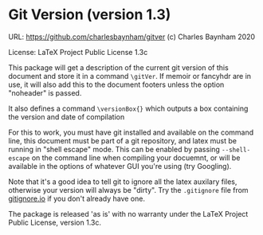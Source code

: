 Git Version (version 1.3)
=========================

URL: https://github.com/charlesbaynham/gitver
(c) Charles Baynham 2020

License: LaTeX Project Public License 1.3c

This package will get a description of the current git version of this
document and store it in a command `\gitVer`. If memoir or fancyhdr are in use, it
will also add this to the document footers unless the option "noheader" is
passed.

It also defines a command `\versionBox{}` which outputs a box containing the
version and date of compilation

For this to work, you must have git installed and available on the command
line, this document must be part of a git repository, and latex must be
running in "shell escape" mode. This can be enabled by passing `--shell-escape`
on the command line when compiling your docuemnt, or will be available in the
options of whatever GUI you're using (try Googling).

Note that it's a good idea to tell git to ignore all the latex auxilary files,
otherwise your version will always be "dirty". Try the `.gitignore` file from
[gitignore.io](https://www.gitignore.io/api/latex) if you don't already have
one.

The package is released 'as is' with no warranty under the LaTeX Project Public
License, version 1.3c.
